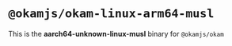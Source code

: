 # `@okamjs/okam-linux-arm64-musl`

This is the **aarch64-unknown-linux-musl** binary for `@okamjs/okam`
